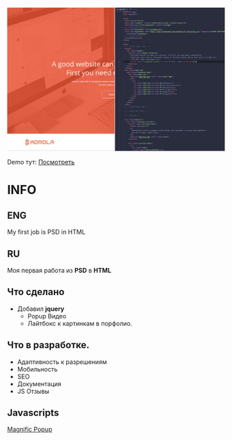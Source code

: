 
![Промо Komola](https://github.com/ProProfit/Komola/blob/master/Promo.jpg?raw=true)

Demo тут: [Посмотреть](https://proprofit.github.io/Komola/)


# INFO

## ENG
 My first job is PSD in HTML


## RU
Моя первая работа из **PSD** в **HTML**

## Что сделано
* Добавил **jquery**
  * Popup Видео
  * Лайтбокс к картинкам в порфолио.


## Что в разработке.
* Адаптивность к разрешениям
* Мобильность
* SEO
* Документация
* JS Отзывы



## Javascripts

 [Magnific Popup](https://github.com/dimsemenov/Magnific-Popup)

